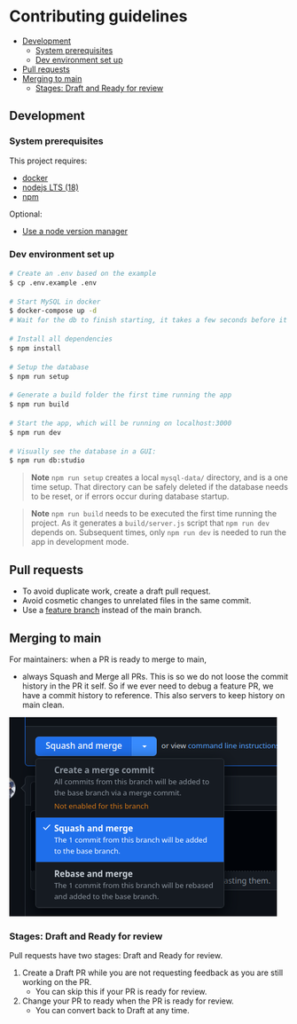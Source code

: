 # Contributing guidelines

<!-- vim-markdown-toc GFM -->

- [Development](#development)
  - [System prerequisites](#system-prerequisites)
  - [Dev environment set up](#dev-environment-set-up)
- [Pull requests](#pull-requests)
- [Merging to main](#merging-to-main)
  - [Stages: Draft and Ready for review](#stages-draft-and-ready-for-review)

<!-- vim-markdown-toc -->

## Development

### System prerequisites

This project requires:

- [docker](https://docs.docker.com/get-docker/)
- [nodejs LTS (18)](https://nodejs.org/en/download/)
- [npm](https://docs.npmjs.com/downloading-and-installing-node-js-and-npm)

Optional:

- [Use a node version manager](https://docs.npmjs.com/downloading-and-installing-node-js-and-npm#using-a-node-version-manager-to-install-nodejs-and-npm)

### Dev environment set up

```bash
# Create an .env based on the example
$ cp .env.example .env

# Start MySQL in docker
$ docker-compose up -d
# Wait for the db to finish starting, it takes a few seconds before it's ready...

# Install all dependencies
$ npm install

# Setup the database
$ npm run setup

# Generate a build folder the first time running the app
$ npm run build

# Start the app, which will be running on localhost:3000
$ npm run dev

# Visually see the database in a GUI:
$ npm run db:studio
```

> **Note** `npm run setup` creates a local `mysql-data/` directory, and is a one time setup. That directory can be safely deleted if the database needs to be reset, or if errors occur during database startup.

> **Note** `npm run build` needs to be executed the first time running the project. As it generates a `build/server.js` script that `npm run dev` depends on. Subsequent times, only `npm run dev` is needed to run the app in development mode.

## Pull requests

- To avoid duplicate work, create a draft pull request.
- Avoid cosmetic changes to unrelated files in the same commit.
- Use a [feature branch](https://www.atlassian.com/git/tutorials/comparing-workflows) instead of the main branch.

## Merging to main

For maintainers: when a PR is ready to merge to main,

- always Squash and Merge all PRs. This is so we do not loose the commit history in the PR it self. So if we ever need to debug a feature PR, we have a commit history to reference. This also servers to keep history on main clean.

![squash_and_merge](img/squash_and_merge.png)

### Stages: Draft and Ready for review

Pull requests have two stages: Draft and Ready for review.

1. Create a Draft PR while you are not requesting feedback as you are still working on the PR.
   - You can skip this if your PR is ready for review.
2. Change your PR to ready when the PR is ready for review.
   - You can convert back to Draft at any time.
